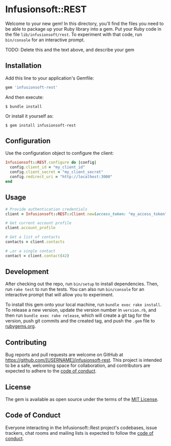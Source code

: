 # Infusionsoft::REST

Welcome to your new gem! In this directory, you'll find the files you need to be able to package up your Ruby library into a gem. Put your Ruby code in the file `lib/infusionsoft/rest`. To experiment with that code, run `bin/console` for an interactive prompt.

TODO: Delete this and the text above, and describe your gem

## Installation

Add this line to your application's Gemfile:

```ruby
gem 'infusionsoft-rest'
```

And then execute:

    $ bundle install

Or install it yourself as:

    $ gem install infusionsoft-rest

## Configuration

Use the configuration object to configure the client:

```ruby
Infusionsoft::REST.configure do |config|
  config.client_id = "my_client_id"
  config.client_secret = "my_client_secret"
  config.redirect_uri = "http://localhost:3000"
end
```

## Usage

```ruby
# Provide authentication credentials
client = Infusionsoft::REST::Client.new(access_token: "my_access_token")

# Get current account profile
client.account_profile

# Get a list of contacts
contacts = client.contacts

# …or a single contact
contact = client.contact(42)
```

## Development

After checking out the repo, run `bin/setup` to install dependencies. Then, run `rake test` to run the tests. You can also run `bin/console` for an interactive prompt that will allow you to experiment.

To install this gem onto your local machine, run `bundle exec rake install`. To release a new version, update the version number in `version.rb`, and then run `bundle exec rake release`, which will create a git tag for the version, push git commits and the created tag, and push the `.gem` file to [rubygems.org](https://rubygems.org).

## Contributing

Bug reports and pull requests are welcome on GitHub at https://github.com/[USERNAME]/infusionsoft-rest. This project is intended to be a safe, welcoming space for collaboration, and contributors are expected to adhere to the [code of conduct](https://github.com/[USERNAME]/infusionsoft-rest/blob/main/CODE_OF_CONDUCT.md).

## License

The gem is available as open source under the terms of the [MIT License](https://opensource.org/licenses/MIT).

## Code of Conduct

Everyone interacting in the Infusionsoft::Rest project's codebases, issue trackers, chat rooms and mailing lists is expected to follow the [code of conduct](https://github.com/[USERNAME]/infusionsoft-rest/blob/main/CODE_OF_CONDUCT.md).
